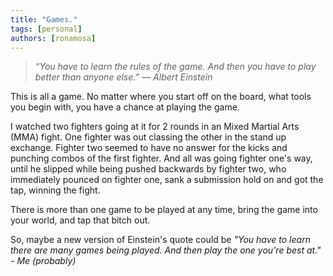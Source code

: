 ```yaml
---
title: "Games."
tags: [personal]
authors: [ronamosa]
---
```


> _“You have to learn the rules of the game. And then you have to play better than anyone else.” ― Albert Einstein_

This is all a game. No matter where you start off on the board, what tools you begin with, you have a chance at playing the game.

I watched two fighters going at it for 2 rounds in an Mixed Martial Arts (MMA) fight. One fighter was out classing the other in the stand up exchange. Fighter two seemed to have no answer for the kicks and punching combos of the first fighter. And all was going fighter one's way, until he slipped while being pushed backwards by fighter two, who immediately pounced on fighter one, sank a submission hold on and got the tap, winning the fight.

There is more than one game to be played at any time, bring the game into your world, and tap that bitch out.

So, maybe a new version of Einstein's quote could be _"You have to learn there are many games being played. And then play the one you're best at." - Me (probably)_
